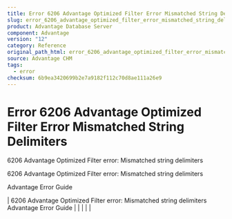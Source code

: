```yaml
---
title: Error 6206 Advantage Optimized Filter Error Mismatched String Delimiters
slug: error_6206_advantage_optimized_filter_error_mismatched_string_delimiters
product: Advantage Database Server
component: Advantage
version: "12"
category: Reference
original_path_html: error_6206_advantage_optimized_filter_error_mismatched_string_delimiters.htm
source: Advantage CHM
tags:
  - error
checksum: 6b9ea3420699b2e7a9182f112c70d8ae111a26e9
---
```


# Error 6206 Advantage Optimized Filter Error Mismatched String Delimiters

6206 Advantage Optimized Filter error: Mismatched string delimiters

6206 Advantage Optimized Filter error: Mismatched string delimiters

Advantage Error Guide

| 6206 Advantage Optimized Filter error: Mismatched string delimiters  Advantage Error Guide |  |  |  |  |
